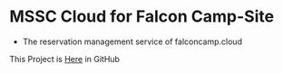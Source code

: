 # MSSC Cloud for Falcon Camp-Site

- The reservation management service of falconcamp.cloud

This Project is [Here](https://github.com/Spring-Cloud-Space/rms) in GitHub 